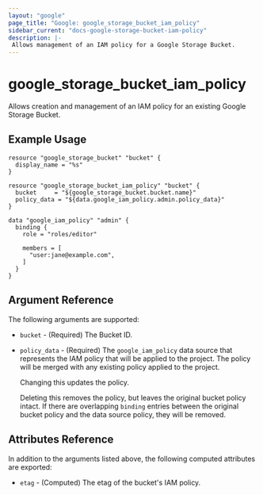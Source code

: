 ```yaml
---
layout: "google"
page_title: "Google: google_storage_bucket_iam_policy"
sidebar_current: "docs-google-storage-bucket-iam-policy"
description: |-
 Allows management of an IAM policy for a Google Storage Bucket.
---
```


# google\_storage\_bucket\_iam\_policy

Allows creation and management of an IAM policy for an existing Google Storage Bucket.

## Example Usage

```hcl
resource "google_storage_bucket" "bucket" {
  display_name = "%s"
}

resource "google_storage_bucket_iam_policy" "bucket" {
  bucket     = "${google_storage_bucket.bucket.name}"
  policy_data = "${data.google_iam_policy.admin.policy_data}"
}

data "google_iam_policy" "admin" {
  binding {
    role = "roles/editor"

    members = [
      "user:jane@example.com",
    ]
  }
}
```

## Argument Reference

The following arguments are supported:

* `bucket` - (Required) The Bucket ID.

* `policy_data` - (Required) The `google_iam_policy` data source that represents
    the IAM policy that will be applied to the project. The policy will be
    merged with any existing policy applied to the project.

    Changing this updates the policy.

    Deleting this removes the policy, but leaves the original bucket policy
    intact. If there are overlapping `binding` entries between the original
    bucket policy and the data source policy, they will be removed.

## Attributes Reference

In addition to the arguments listed above, the following computed attributes are
exported:

* `etag` - (Computed) The etag of the bucket's IAM policy.

